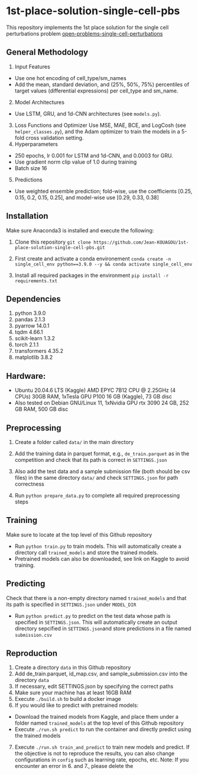 # 1st-place-solution-single-cell-pbs
This repository implements the 1st place solution for the single cell perturbations problem [open-problems-single-cell-perturbations](https://www.kaggle.com/competitions/open-problems-single-cell-perturbations/overview)

## General Methodology 
1. Input Features 
- Use one hot encoding of cell_type/sm_names
- Add the mean, standard deviation, and (25%, 50%, 75%) percentiles of target values (differential expressions) per cell_type and sm_name.
2. Model Architectures
- Use LSTM, GRU, and 1d-CNN architectures (see `models.py`). 
3. Loss Functions and Optimizer
Use MSE, MAE, BCE, and LogCosh (see `helper_classes.py`), and the Adam optimizer to train the models in a 5-fold cross validation setting.
4. Hyperparameters
- 250 epochs, lr 0.001 for LSTM and 1d-CNN, and 0.0003 for GRU.
- Use gradient norm clip value of 1.0 during training
- Batch size 16
5. Predictions
- Use weighted ensemble prediction; fold-wise, use the coefficients [0.25, 0.15, 0.2, 0.15, 0.25], and model-wise use [0.29, 0.33, 0.38]


## Installation
Make sure Anaconda3 is installed and execute the following:

1. Clone this repository `git clone https://github.com/Jean-KOUAGOU/1st-place-solution-single-cell-pbs.git`

2. First create and activate a conda environement `conda create -n single_cell_env python==3.9.0 --y && conda activate single_cell_env`

3. Install all required packages in the environment `pip install -r requirements.txt`

## Dependencies
1. python 3.9.0
2. pandas 2.1.3
3. pyarrow 14.0.1
4. tqdm 4.66.1
5. scikit-learn 1.3.2
6. torch 2.1.1
7. transformers 4.35.2
8. matplotlib 3.8.2

## Hardware:
- Ubuntu 20.04.6 LTS (Kaggle) AMD EPYC 7B12 CPU @ 2.25GHz (4 CPUs) 30GB RAM, 1xTesla GPU P100 16 GB (Kaggle), 73 GB disc
- Also tested on Debian GNU/Linux 11, 1xNvidia GPU rtx 3090 24 GB, 252 GB RAM, 500 GB disc


## Preprocessing
1. Create a folder called `data/` in the main directory

2. Add the training data in parquet format, e.g., `de_train.parquet` as in the competition and check that its path is correct in `SETTINGS.json`

3. Also add the test data and a sample submission file (both should be csv files) in the same directory `data/` and check `SETTINGS.json` for path correctness

4. Run `python prepare_data.py` to complete all required preprocessing steps

## Training
Make sure to locate at the top level of this Github repository
- Run `python train.py` to train models. This will automatically create a directory call `trained_models` and store the trained models.
- Pretrained models can also be downloaded, see link on Kaggle to avoid training.

## Predicting
Check that there is a non-empty directory named `trained_models` and that its path is specified in `SETTINGS.json` under `MODEL_DIR`
- Run `python predict.py` to predict on the test data whose path is specified in `SETTINGS.json`. This will automatically create an output directory sepcified in `SETTINGS.json`and store predictions in a file named `submission.csv`

## Reproduction
1. Create a directory `data` in this Github repository
2. Add de_train.parquet, id_map.csv, and sample_submission.csv into the directory `data`
3. If necessary, edit SETTINGS.json by specifying the correct paths
4. Make sure your machine has at least 16GB RAM
5. Execute `./build.sh` to build a docker image
6. If you would like to predict with pretrained models:
- Download the trained models from Kaggle, and place them under a folder named `trained_models` at the top level of this Github repository
- Execute `./run.sh predict` to run the container and directly predict using the trained models
7. Execute `./run.sh train_and_predict` to train new models and predict. If the objective is not to reproduce the results, you can also change configurations in `config` such as learning rate, epochs, etc.
Note: If you encounter an error in 6. and 7., please delete the 



